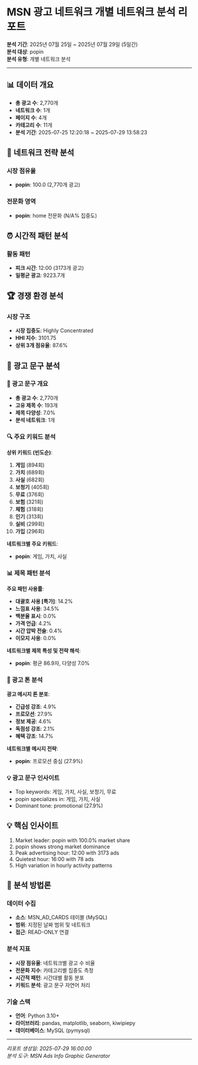 # MSN 광고 네트워크 개별 네트워크 분석 리포트

**분석 기간**: 2025년 07월 25일 ~ 2025년 07월 29일 (5일간)  
**분석 대상**: popin  
**분석 유형**: 개별 네트워크 분석  

---

## 📊 데이터 개요

- **총 광고 수**: 2,770개
- **네트워크 수**: 1개  
- **페이지 수**: 4개
- **카테고리 수**: 11개
- **분석 기간**: 2025-07-25 12:20:18 ~ 2025-07-29 13:58:23

## 🎯 네트워크 전략 분석

### 시장 점유율
- **popin**: 100.0 (2,770개 광고)

### 전문화 영역
- **popin**: home 전문화 (N/A% 집중도)

## ⏰ 시간적 패턴 분석

### 활동 패턴
- **피크 시간**: 12:00 (3173개 광고)
- **일평균 광고**: 9223.7개

## 🏆 경쟁 환경 분석

### 시장 구조
- **시장 집중도**: Highly Concentrated
- **HHI 지수**: 3101.75
- **상위 3개 점유율**: 87.6%

## 📝 광고 문구 분석

### 📝 광고 문구 개요

- **총 광고 수**: 2,770개
- **고유 제목 수**: 193개
- **제목 다양성**: 7.0%
- **분석 네트워크**: 1개

### 🔍 주요 키워드 분석

**상위 키워드 (빈도순)**:
1. **게임** (894회)
2. **가치** (689회)
3. **사실** (682회)
4. **보청기** (405회)
5. **무료** (376회)
6. **보험** (321회)
7. **체험** (318회)
8. **인기** (313회)
9. **실비** (299회)
10. **가입** (296회)

**네트워크별 주요 키워드**:
- **popin**: 게임, 가치, 사실

### 📊 제목 패턴 분석

**주요 패턴 사용률**:
- **대괄호 사용 [특가]**: 14.2%
- **느낌표 사용**: 34.5%
- **백분율 표시**: 0.0%
- **가격 언급**: 4.2%
- **시간 압박 전술**: 0.4%
- **이모지 사용**: 0.0%

**네트워크별 제목 특성 및 전략 해석**:
- **popin**: 평균 86.9자, 다양성 7.0%

### 🎯 광고 톤 분석

**광고 메시지 톤 분포**:
- **긴급성 강조**: 4.9%
- **프로모션**: 27.9%
- **정보 제공**: 4.6%
- **독점성 강조**: 2.1%
- **혜택 강조**: 14.7%

**네트워크별 메시지 전략**:
- **popin**: 프로모션 중심 (27.9%)

### 💡 광고 문구 인사이트

- Top keywords: 게임, 가치, 사실, 보청기, 무료
- popin specializes in: 게임, 가치, 사실
- Dominant tone: promotional (27.9%)

## 💡 핵심 인사이트

1. Market leader: popin with 100.0% market share
2. popin shows strong market dominance
3. Peak advertising hour: 12:00 with 3173 ads
4. Quietest hour: 16:00 with 78 ads
5. High variation in hourly activity patterns

## 🔬 분석 방법론

### 데이터 수집
- **소스**: MSN_AD_CARDS 테이블 (MySQL)
- **범위**: 지정된 날짜 범위 및 네트워크
- **접근**: READ-ONLY 연결

### 분석 지표
- **시장 점유율**: 네트워크별 광고 수 비율
- **전문화 지수**: 카테고리별 집중도 측정
- **시간적 패턴**: 시간대별 활동 분포
- **키워드 분석**: 광고 문구 자연어 처리

### 기술 스택
- **언어**: Python 3.10+
- **라이브러리**: pandas, matplotlib, seaborn, kiwipiepy
- **데이터베이스**: MySQL (pymysql)

---

*리포트 생성일: 2025-07-29 16:00:00*  
*분석 도구: MSN Ads Info Graphic Generator*  
